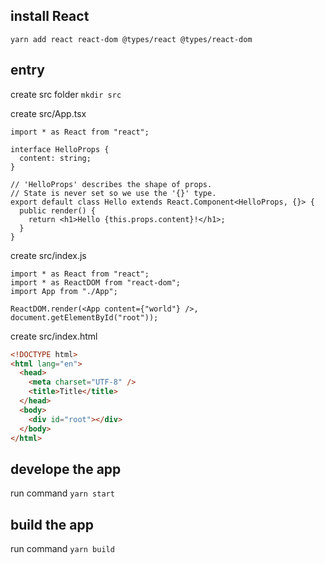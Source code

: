 ## install React

`yarn add react react-dom @types/react @types/react-dom`

## entry

create src folder
`mkdir src`

create src/App.tsx

```tsx
import * as React from "react";

interface HelloProps {
  content: string;
}

// 'HelloProps' describes the shape of props.
// State is never set so we use the '{}' type.
export default class Hello extends React.Component<HelloProps, {}> {
  public render() {
    return <h1>Hello {this.props.content}!</h1>;
  }
}
```

create src/index.js

```tsx
import * as React from "react";
import * as ReactDOM from "react-dom";
import App from "./App";

ReactDOM.render(<App content={"world"} />, document.getElementById("root"));
```

create src/index.html

```html
<!DOCTYPE html>
<html lang="en">
  <head>
    <meta charset="UTF-8" />
    <title>Title</title>
  </head>
  <body>
    <div id="root"></div>
  </body>
</html>
```

## develope the app

run command
`yarn start`

## build the app

run command
`yarn build`

